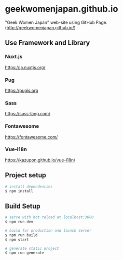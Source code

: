 # geekwomenjapan.github.io
"Geek Women Japan" web-site using GitHub Page.  
(http://geekwomenjapan.github.io/)

## Use Framework and Library

### Nuxt.js
https://ja.nuxtjs.org/

### Pug
https://pugjs.org

### Sass
https://sass-lang.com/

### Fontawesome
https://fontawesome.com/

### Vue-i18n
https://kazupon.github.io/vue-i18n/


## Project setup

``` bash
# install dependencies
$ npm install

```

## Build Setup

``` bash
# serve with hot reload at localhost:3000
$ npm run dev

# build for production and launch server
$ npm run build
$ npm start

# generate static project
$ npm run generate
```
